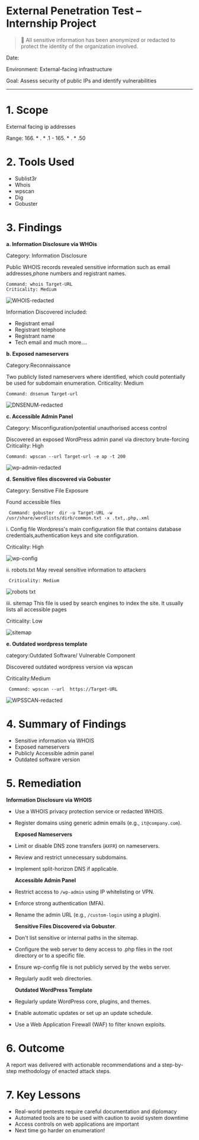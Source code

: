 # External Penetration Test – Internship Project
> 🚨 All sensitive information has been anonymized or redacted to protect the identity of the organization involved.

Date: 

Environment: External-facing infrastructure  

Goal: Assess security of public IPs and identify vulnerabilities

---
# 1. Scope
External facing ip addresses

Range: 166. * . * .1 - 165. * . * .50

# 2. Tools Used
- Sublist3r
- Whois
- wpscan
- Dig
- Gobuster

# 3. Findings
  **a. Information Disclosure via WHOis**
 
  Category: Information Disclosure
  
  Public WHOIS records revealed sensitive information such as email addresses,phone numbers and registrant names.

    Command: whois Target-URL
    Criticality: Medium

  ![WHOIS-redacted](https://github.com/user-attachments/assets/0ff3e221-86db-425d-b178-ba9b81b0412a)

  Information Discovered included:
  - Registrant email
  - Registrant telephone
  - Registrant name
  - Tech email
  and much more....

  **b. Exposed nameservers**
  
  Category:Reconnaissance
  
  Two publicly listed nameservers where identified, which could potentially be used for subdomain enumeration.
  Criticality: Medium
  
    Command: dnsenum Target-url
  
  ![DNSENUM-redacted](https://github.com/user-attachments/assets/90598c58-205f-4a28-b7bf-3ee481ef2c48)

  

  **c. Accessible Admin Panel**
  
  Category: Misconfiguration/potential unauthorised access control
  
  Discovered an exposed WordPress admin panel via directory brute-forcing
  Criticality: High
   
    Command: wpscan --url Target-url -e ap -t 200
  
   ![wp-admin-redacted](https://github.com/user-attachments/assets/4d276355-0c4b-4f26-9611-7746e848aac8)


  **d. Sensitive files discovered via Gobuster**
  
  Category: Sensitive File Exposure
  
  Found accessible files

     Command: gobuster  dir -u Target-URL -w /usr/share/wordlists/dirb/common.txt -x .txt,.php,.xml
     
  i. Config file
  Wordpress's main configuration file that contains database credentials,authentication keys and site configuration.
  
  Criticality: High
  
  ![wp-config](https://github.com/user-attachments/assets/ac9e9080-7d69-4579-9d75-d7d5b2c84de7)

  
  
  ii. robots.txt
     May reveal sensitive information to attackers
     
     Criticality: Medium
      
  ![robots txt](https://github.com/user-attachments/assets/ea97cb20-0dc8-4964-9f54-a0e746ea5abb)

 

  iii. sitemap
  This file is used by search engines to index the site. It usually lists all accessible pages
  
  Criticality: Low
  
  ![sitemap](https://github.com/user-attachments/assets/0b036b8c-d9d0-41f0-8ace-1b331d465d5f)

 



  **e. Outdated wordpress template**
  
  category:Outdated Software/ Vulnerable Component
  
  Discovered outdated wordpress version via wpscan
  
  Criticality:Medium
  
     Command: wpscan --url  https://Target-URL
  
  ![WPSSCAN-redacted](https://github.com/user-attachments/assets/7091f1de-6d7c-415d-b2c4-ed4c63ed5a68)



# 4. Summary of Findings
- Sensitive information via WHOIS
- Exposed nameservers
- Publicly Accessible admin panel
- Outdated software version

# 5. Remediation
   **Information Disclosure via WHOIS**
- Use a WHOIS privacy protection service or redacted WHOIS.
- Register domains using generic admin emails (e.g., `it@company.com`).

   **Exposed Nameservers**
- Limit or disable DNS zone transfers (`AXFR`) on nameservers.
- Review and restrict unnecessary subdomains.
- Implement split-horizon DNS if applicable.

    **Accessible Admin Panel**
- Restrict access to `/wp-admin` using IP whitelisting or VPN.
- Enforce strong authentication (MFA).
- Rename the admin URL (e.g., `/custom-login` using a plugin).

   **Sensitive Files Discovered via Gobuster**.
- Don't list sensitive or internal paths in the sitemap.
- Configure the web server to deny access to .php files in the root directory or to a specific file.
- Ensure wp-config file is not publicly served by the webs server.
- Regularly audit web directories.

   **Outdated WordPress Template**
- Regularly update WordPress core, plugins, and themes.
- Enable automatic updates or set up an update schedule.
- Use a Web Application Firewall (WAF) to filter known exploits.

# 6.  Outcome
A report was delivered with actionable recommendations and a step-by-step methodology of enacted attack steps.

# 7. Key Lessons
- Real-world pentests require careful documentation and diplomacy
- Automated tools are to be used with caution to avoid system downtime
- Access controls on web applications are important
- Next time go harder on enumeration!
